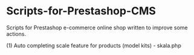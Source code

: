# Scripts-for-Prestashop-CMS
Scripts for Prestashop e-commerce online shop written to improve some actions.

(1) Auto completing scale feature for products (model kits) - skala.php
